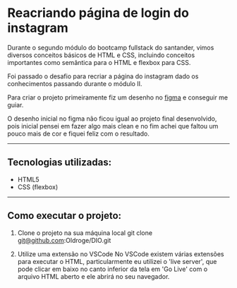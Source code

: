 # Reacriando página de login do instagram

Durante o segundo módulo do bootcamp fullstack do santander, vimos diversos conceitos básicos de HTML e CSS, incluindo conceitos importantes como semântica para o HTML e flexbox para CSS.

Foi passado o desafio para recriar a página do instagram dado os conhecimentos passando durante o módulo II.

Para criar o projeto primeiramente fiz um desenho no [figma](https://www.figma.com/file/7dcAkCwGC7XXrETqvwPMhi/Recriando-login-instagram?node-id=0%3A1) e conseguir me guiar.

O desenho inicial no figma não ficou igual ao projeto final desenvolvido, pois inicial pensei em fazer algo mais clean e no fim achei que faltou um pouco mais de cor e fiquei feliz com o resultado.

---

## Tecnologias utilizadas:
* HTML5
* CSS (flexbox)

---

## Como executar o projeto:
1. Clone o projeto na sua máquina local
git clone git@github.com:Oldroge/DIO.git

2. Utilize uma extensão no VSCode
No VSCode existem várias extensões para executar o HTML, particularmente eu utilizei o 'live server', que pode clicar em baixo no canto inferior da tela em 'Go Live' com o arquivo HTML aberto e ele abrirá no seu navegador.